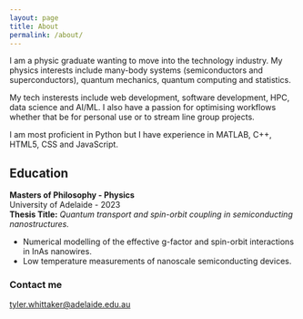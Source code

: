 ```yaml
---
layout: page
title: About
permalink: /about/
---
```


I am a physic graduate wanting to move into the technology industry. My physics interests include many-body systems (semiconductors and superconductors), quantum mechanics, quantum computing and statistics.

My tech insterests include web development, software development, HPC, data science and AI/ML.
I also have a passion for optimising workflows whether that be for personal use or to stream line group projects.

I am most proficient in Python but I have experience in MATLAB, C++, HTML5, CSS and JavaScript.

## Education
**Masters of Philosophy - Physics**  
University of Adelaide - 2023  
**Thesis Title:** _Quantum transport and spin-orbit coupling in semiconducting nanostructures._  
- Numerical modelling of the effective g-factor and spin-orbit interactions in InAs nanowires. 
- Low temperature measurements of nanoscale semiconducting devices.

### Contact me
[tyler.whittaker@adelaide.edu.au](mailto:tyler.whittaker@adelaide.edu.au)
